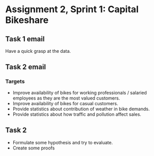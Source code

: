 # Assignment 2, Sprint 1: Capital Bikeshare

## Task 1 email

Have a quick grasp at the data.

## Task 2 email

### Targets

- Improve availability of bikes for working professionals / salaried employees as they are the most valued customers.
- Improve availability of bikes for casual customers.
- Provide statistics about contribution of weather in bike demands.
- Provide statistics about how traffic and pollution affect sales.

## Task 2

- Formulate some hypothesis and try to evaluate.
- Create some proofs


